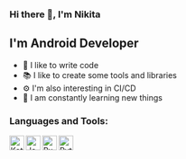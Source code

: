 ### Hi there 👋, I'm Nikita
## I'm Android Developer

- 💪 I like to write code
- 📚 I like to create some tools and libraries
- ⚙️ I'm also interesting in CI/CD
- 🥅 I am constantly learning new things

### Languages and Tools:

<img align="left" alt="Kotlin" width="26px" src="https://cdn.worldvectorlogo.com/logos/kotlin-1.svg" />
<img align="left" alt="Java" width="26px" src="https://cdn.iconscout.com/icon/free/png-512/java-43-569305.png" />

<img align="left" alt="RxJava" width="26px" src="https://miro.medium.com/max/400/1*JQ_FA4arzgHWD9rp9JSjvg.png" />
<img align="left" alt="Python" width="26px" src="https://cdn3.iconfinder.com/data/icons/logos-and-brands-adobe/512/267_Python-512.png" />
